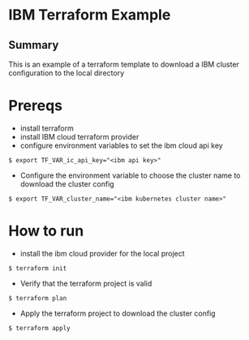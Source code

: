 # IBM Terraform Example

## Summary
This is an example of a terraform template to download a IBM cluster configuration to the local directory

# Prereqs
- install terraform
- install IBM cloud terraform provider
- configure environment variables to set the ibm cloud api key
```
$ export TF_VAR_ic_api_key="<ibm api key>"
```
- Configure the environment variable to choose the cluster name to download the cluster config
```
$ export TF_VAR_cluster_name="<ibm kubernetes cluster name>"
```

# How to run
- install the ibm cloud provider for the local project
```
$ terraform init
```

- Verify that the terraform project is valid 
```
$ terraform plan
```

- Apply the terraform project to download the cluster config
```
$ terraform apply
```
